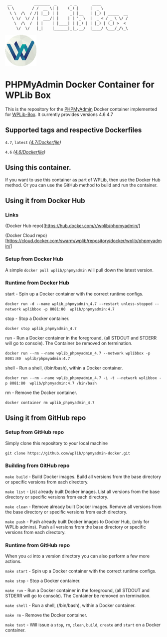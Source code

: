 ```
 __          _______  _      _ _       ____
 \ \        / /  __ \| |    (_) |     |  _ \
  \ \  /\  / /| |__) | |     _| |__   | |_) | _____  __
   \ \/  \/ / |  ___/| |    | | '_ \  |  _ < / _ \ \/ /
    \  /\  /  | |    | |____| | |_) | | |_) | (_) >  <
     \/  \/   |_|    |______|_|_.__/  |____/ \___/_/\_\
```

![WPLib-Box](https://github.com/wplib/wplib.github.io/raw/master/WPLib-Box-100x.png)


# PHPMyAdmin Docker Container for WPLib Box
This is the repository for the [PHPMyAdmin](https://www.phpmyadmin.net/) Docker container implemented for [WPLib-Box](https://github.com/wplib/wplib-box).
It currently provides versions 4.6 4.7


## Supported tags and respective Dockerfiles

`4.7`, `latest` _([4.7/Dockerfile](https://github.com/wplib/phpmyadmin-docker/blob/master/4.7/Dockerfile))_

`4.6` _([4.6/Dockerfile](https://github.com/wplib/phpmyadmin-docker/blob/master/4.6/Dockerfile))_


## Using this container.
If you want to use this container as part of WPLib, then use the Docker Hub method.
Or you can use the GitHub method to build and run the container.


## Using it from Docker Hub

### Links
(Docker Hub repo)[https://hub.docker.com/r/wplib/phpmyadmin/]

(Docker Cloud repo)[https://cloud.docker.com/swarm/wplib/repository/docker/wplib/phpmyadmin/]


### Setup from Docker Hub
A simple `docker pull wplib/phpmyadmin` will pull down the latest version.


### Runtime from Docker Hub
start - Spin up a Docker container with the correct runtime configs.

`docker run -d --name wplib_phpmyadmin_4.7 --restart unless-stopped --network wplibbox -p 8081:80  wplib/phpmyadmin:4.7`

stop - Stop a Docker container.

`docker stop wplib_phpmyadmin_4.7`

run - Run a Docker container in the foreground, (all STDOUT and STDERR will go to console). The Container be removed on termination.

`docker run --rm --name wplib_phpmyadmin_4.7 --network wplibbox -p 8081:80  wplib/phpmyadmin:4.7`

shell - Run a shell, (/bin/bash), within a Docker container.

`docker run --rm --name wplib_phpmyadmin_4.7 -i -t --network wplibbox -p 8081:80  wplib/phpmyadmin:4.7 /bin/bash`

rm - Remove the Docker container.

`docker container rm wplib_phpmyadmin_4.7`


## Using it from GitHub repo

### Setup from GitHub repo
Simply clone this repository to your local machine

`git clone https://github.com/wplib/phpmyadmin-docker.git`


### Building from GitHub repo
`make build` - Build Docker images. Build all versions from the base directory or specific versions from each directory.


`make list` - List already built Docker images. List all versions from the base directory or specific versions from each directory.


`make clean` - Remove already built Docker images. Remove all versions from the base directory or specific versions from each directory.


`make push` - Push already built Docker images to Docker Hub, (only for WPLib admins). Push all versions from the base directory or specific versions from each directory.


### Runtime from GitHub repo
When you `cd` into a version directory you can also perform a few more actions.

`make start` - Spin up a Docker container with the correct runtime configs.


`make stop` - Stop a Docker container.


`make run` - Run a Docker container in the foreground, (all STDOUT and STDERR will go to console). The Container be removed on termination.


`make shell` - Run a shell, (/bin/bash), within a Docker container.


`make rm` - Remove the Docker container.


`make test` - Will issue a `stop`, `rm`, `clean`, `build`, `create` and `start` on a Docker container.


